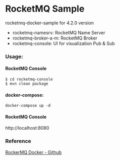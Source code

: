 # RocketMQ Sample
rocketmq-docker-sample for 4.2.0 version

+ rocketmq-namesrv: RocketMQ Name Server
+ rocketmq-broker-a-m: RocketMQ Broker
+ rocketmq-console: UI for visualization Pub & Sub

### Usage:

#### RocketMQ Console
```
$ cd rocketmq-console
$ mvn clean package
```

#### docker-compose:
```
docker-compose up -d
```

#### RocketMQ Console
http://localhost:8080

### Reference
[RockerMQ Docker - Github](https://github.com/leechedan/docker-rocketmq)
